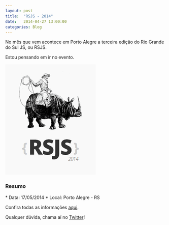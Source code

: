 ```yaml
---
layout: post
title:  "RSJS - 2014"
date:   2014-04-27 13:00:00
categories: Blog
---
```


No mês que vem acontece em Porto Alegre a terceira edição do Rio Grande do Sul JS, ou RSJS.

Estou pensando em ir no evento.

<img src="/img/posts/riograndejs.png" />

<h3>Resumo</h3>
* Data: 17/05/2014
* Local: Porto Alegre - RS

Confira todas as informações <a target="_blank" href="http://rsjs.org/2014/">aqui</a>.

Qualquer dúvida, chama aí no <a href="https://twitter.com/FRonchii" target="blank">Twitter</a>!
